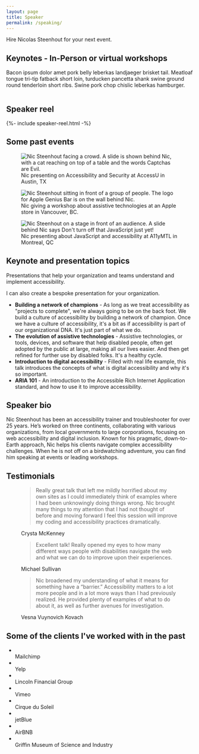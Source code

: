 ```yaml
---
layout: page
title: Speaker
permalink: /speaking/
---
```


<div class="callout">
  <p>Hire Nicolas Steenhout for your next event.</p>
</div>

## Keynotes - In-Person or virtual workshops

<div class="grid-reflow">
    <div>
        <p>Bacon ipsum dolor amet pork belly leberkas landjaeger brisket tail. Meatloaf tongue tri-tip fatback short loin, turducken pancetta shank swine ground round tenderloin short ribs. Swine pork chop chislic leberkas hamburger. </p>
    </div>
    <img src="/img/nic.png" alt="">
</div>

## Speaker reel
<div class="section-video">
    {%- include speaker-reel.html -%}
</div>

## Some past events

<div class="grid-reflow">
    <figure>
        <img src="/img/nic-steenhout-evil-captcha.jpg" alt="Nic Steenhout facing a crowd. A slide is shown behind Nic, with a cat reaching on top of a table and the words Captchas are Evil.">
            <figcaption>Nic presenting on Accessibility and Security at AccessU in Austin, TX</figcaption>
    </figure>
    <figure>
        <img src="/img/nic-steenhout-workshop-apple.jpg" alt="Nic Steenhout sitting in front of a group of people. The logo for Apple Genius Bar is on the wall behind Nic.">
            <figcaption>Nic giving a workshop about assistive technologies at an Apple store in Vancouver, BC.</figcaption>
    </figure>
    <figure>
        <img src="/img/nic-steenhout-javascript-accessibility.jpg" alt="Nic Steenhout on a stage in front of an audience. A slide behind Nic says Don't turn off that JavaScript just yet!">
            <figcaption>Nic presenting about JavaScript and accessibility at A11yMTL in Montreal, QC</figcaption>
    </figure>  
</div>

<section>
<h2>Keynote and presentation topics</h2>
    <p>Presentations that help your organization and teams understand and implement accessibility.</p>
    <p>I can also create a bespoke presentation for your organization.</p>
    <ul>
    <li><strong>Building a network of champions</strong> - As long as we treat accessibility as "projects to complete", we're always going to be on the back foot. We build a culture of accessibility by building a network of champion. Once we have a culture of accessibility, it's a bit as if accessibility is part of our organizational DNA. It's just part of what we do.</li>
    <li><strong>The evolution of assistive technologies</strong> - Assistive technologies, or tools, devices, and software that help disabled people, often get adopted by the public at large, making all our lives easier. And then get refined for further use by disabled folks. It's a healthy cycle. </li>
    <li><strong>Introduction to digital accessibility</strong> - Filled with real life example, this talk introduces the concepts of what is digital accessibility and why it's so important.</li>
    <li><strong>ARIA 101</strong> - An introduction to the Accessible Rich Internet Application standard, and how to use it to improve accessibility.</li>
    <ul>
</section>

<section>
    <h2>Speaker bio</h2>

Nic Steenhout has been an accessibility trainer and troubleshooter for over 25 years. He’s worked on three continents, collaborating with various organizations, from local governments to large corporations, focusing on web accessibility and digital inclusion. Known for his pragmatic, down-to-Earth approach, Nic helps his clients navigate complex accessibility challenges. When he is not off on a birdwatching adventure, you can find him speaking at events or leading workshops. 
<section>

<section id="testimonials">
    <h2>Testimonials</h2>
    <div class="quotes">
        <figure>
            <blockquote>Really great talk that left me mildly horrified about my own sites as I could immediately think of examples where I had been unknowingly doing things wrong. Nic brought many things to my attention that I had not thought of before and moving forward I feel this session will improve my coding and accessibility practices dramatically.</blockquote>
            <figcaption>Crysta McKenney</figcaption>
            </figure>
        <figure>    
            <blockquote>Excellent talk! Really opened my eyes to how many different ways people with disabilities navigate the web and what we can do to improve upon their experiences.</blockquote>  
            <figcaption>Michael Sullivan</figcaption>
        </figure>
        <figure>
            <blockquote>Nic broadened my understanding of what it means for something have a “barrier.” Accessibility matters to a lot more people and in a lot more ways than I had previously realized. He provided plenty of examples of what to do about it, as well as further avenues for investigation.</blockquote> 
            <figcaption>Vesna Vuynovich Kovach</figcaption>
        </figure>
    </div>
</section>

<section>
    <h2>Some of the clients I've worked with in the past</h2>
    <ul>
        <li><img src="/img/mailchimp.png" alt=""><br>Mailchimp</li>
        <li><img src="/img/yelp.png" alt=""><br>Yelp</li>
        <li><img src="/img/lfg.jpg" alt=""><br>Lincoln Financial Group</li>
        <li><img src="/img/vimeo.png" alt=""><br>Vimeo</li>
        <li><img src="/img/cirque.png" alt=""><br>Cirque du Soleil</li>
        <li><img src="/img/jetblue.png" alt=""><br>jetBlue</li>
        <li><img src="/img/airbnb.png" alt=""><br>AirBNB</li>
        <li><img src="/img/science-museum.png" alt=""><br>Griffin Museum of Science and Industry</li>
    </ul>
    
</section>
    
